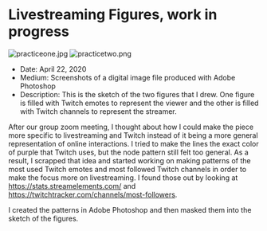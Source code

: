 # Livestreaming Figures, work in progress

![practiceone.jpg]({{site.baseurl}}/in-process-work/practiceone.jpg)
![practicetwo.png]({{site.baseurl}}/in-process-work/practicetwo.png)



- Date: April 22, 2020
- Medium: Screenshots of a digital image file produced with Adobe Photoshop
- Description: This is the sketch of the two figures that I drew. One figure is filled with Twitch emotes to represent the viewer and the other is filled with Twitch channels to represent the streamer.

After our group zoom meeting, I thought about how I could make the piece more specific to livestreaming and Twitch instead of it being a more general representation of online interactions. I tried to make the lines the exact color of purple that Twitch uses, but the node pattern still felt too general. As a result, I scrapped that idea and started working on making patterns of the most used Twitch emotes and most followed Twitch channels in order to make the focus more on livestreaming. I found those out by looking at https://stats.streamelements.com/ and https://twitchtracker.com/channels/most-followers.

I created the patterns in Adobe Photoshop and then masked them into the sketch of the figures.
